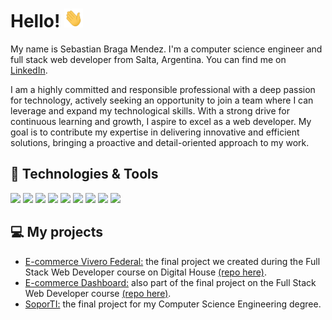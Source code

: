 # Hello! <img src="https://raw.githubusercontent.com/sebastianbragam/sebastianbragam/master/wave.gif" width="30px" height="30px" />

My name is Sebastian Braga Mendez. I'm a computer science engineer and full stack web developer from Salta, Argentina. You can find me on [LinkedIn][2].

I am a highly committed and responsible professional with a deep passion for technology, actively seeking an opportunity to join a team where I can leverage and expand my technological skills. With a strong drive for continuous learning and growth, I aspire to excel as a web developer. My goal is to contribute my expertise in delivering innovative and efficient solutions, bringing a proactive and detail-oriented approach to my work.

## 🔧 Technologies & Tools
![](https://img.shields.io/badge/JavaScript-informational?style=flat&logo=javascript&logoColor=white&color=2bbc8a)
![](https://img.shields.io/badge/NodeJS-informational?style=flat&logo=node.js&logoColor=white&color=2bbc8a)
![](https://img.shields.io/badge/Express-informational?style=flat&logo=express&logoColor=white&color=2bbc8a)
![](https://img.shields.io/badge/HTML-informational?style=flat&logo=HTML5&logoColor=white&color=2bbc8a)
![](https://img.shields.io/badge/CSS-informational?style=flat&logo=css3&logoColor=white&color=2bbc8a)
![](https://img.shields.io/badge/React-informational?style=flat&logo=React&logoColor=white&color=2bbc8a)
![](https://img.shields.io/badge/MySQL-informational?style=flat&logo=MySQL&logoColor=white&color=2bbc8a)
![](https://img.shields.io/badge/MSSQLServer-informational?style=flat&logo=microsoftsqlserver&logoColor=white&color=2bbc8a)
![](https://img.shields.io/badge/APIs-informational?style=flat&logoColor=white&color=2bbc8a)

## 💻 My projects
- [E-commerce Vivero Federal:](https://viverofederal.up.railway.app/) the final project we created during the Full Stack Web Developer course on Digital House [(repo here)](https://github.com/sebastianbragam/grupo_10_ViveroFederal). 
- [E-commerce Dashboard:](https://viverofederal-dashboard.up.railway.app/) also part of the final project on the Full Stack Web Developer course [(repo here)](https://github.com/sebastianbragam/grupo_10_ViveroFederal_dashboard).
- [SoporTI:](https://github.com/sebastianbragam/SoporTI) the final project for my Computer Science Engineering degree.

<!-- links to social media icons -->

<!-- links to your social media accounts -->

[1]: https://github.com/sebastianbragam
[2]: https://www.linkedin.com/in/sbragamendez/


<!-- Resources -->
<!-- Icons: https://simpleicons.org/ -->
<!-- Emojis: https://emojipedia.org/emoji/ -->
<!-- HTML Emojis: https://www.fileformat.info/index.htm -->
<!-- Shields: https://shields.io/ -->
<!-- Awesome GitHub Profile README: https://github.com/abhisheknaiidu/awesome-github-profile-readme -->
